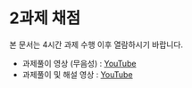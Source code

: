 # 2과제 채점 
본 문서는 4시간 과제 수행 이후 열람하시기 바랍니다.

- 과제풀이 영상 (무음성) : [YouTube](https://youtu.be/J8u-w2E_4ao)
- 과제풀이 및 해설 영상 : [YouTube](https://youtu.be/qh-ifgLSeE4)